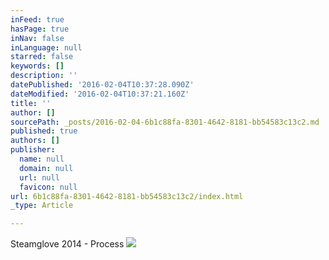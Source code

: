 ```yaml
---
inFeed: true
hasPage: true
inNav: false
inLanguage: null
starred: false
keywords: []
description: ''
datePublished: '2016-02-04T10:37:28.090Z'
dateModified: '2016-02-04T10:37:21.160Z'
title: ''
author: []
sourcePath: _posts/2016-02-04-6b1c88fa-8301-4642-8181-bb54583c13c2.md
published: true
authors: []
publisher:
  name: null
  domain: null
  url: null
  favicon: null
url: 6b1c88fa-8301-4642-8181-bb54583c13c2/index.html
_type: Article

---
```

Steamglove 2014 - Process
![](https://the-grid-user-content.s3-us-west-2.amazonaws.com/e3a9e521-e397-4658-9fcf-bb47380e5fa3.jpg)